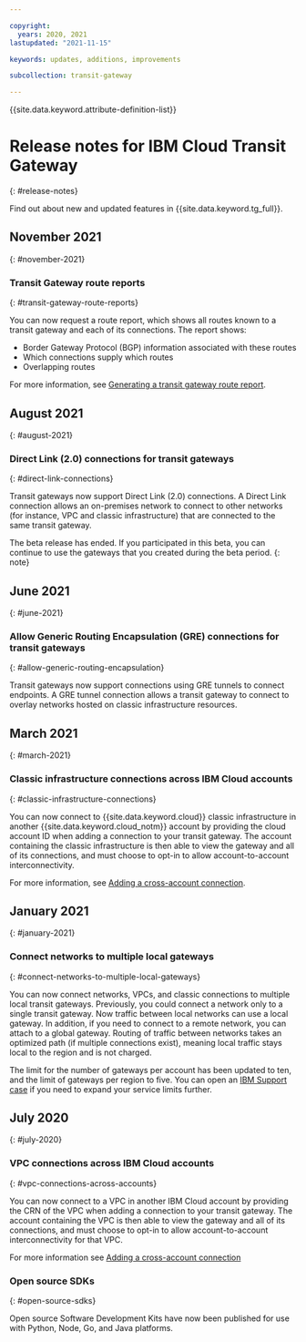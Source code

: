 ```yaml
---

copyright:
  years: 2020, 2021
lastupdated: "2021-11-15"

keywords: updates, additions, improvements

subcollection: transit-gateway

---
```


{{site.data.keyword.attribute-definition-list}}

# Release notes for IBM Cloud Transit Gateway
{: #release-notes}

Find out about new and updated features in {{site.data.keyword.tg_full}}.

## November 2021
{: #november-2021}

### Transit Gateway route reports 
{: #transit-gateway-route-reports}

You can now request a route report, which shows all routes known to a transit gateway and each of its connections. The report shows:

* Border Gateway Protocol (BGP) information associated with these routes
* Which connections supply which routes
* Overlapping routes

For more information, see [Generating a transit gateway route report](/docs/transit-gateway?topic=transit-gateway-route-reports).

## August 2021
{: #august-2021}

### Direct Link (2.0) connections for transit gateways  
{: #direct-link-connections}

Transit gateways now support Direct Link (2.0) connections. A Direct Link connection allows an on-premises network to connect to other networks (for instance, VPC and classic infrastructure) that are connected to the same transit gateway.

The beta release has ended. If you participated in this beta, you can continue to use the gateways that you created during the beta period.
{: note}

## June 2021
{: #june-2021}

### Allow Generic Routing Encapsulation (GRE) connections for transit gateways
{: #allow-generic-routing-encapsulation}

Transit gateways now support connections using GRE tunnels to connect endpoints. A GRE tunnel connection allows a transit gateway to connect to overlay networks hosted on classic infrastructure resources.

## March 2021
{: #march-2021}

### Classic infrastructure connections across IBM Cloud accounts
{: #classic-infrastructure-connections}

You can now connect to {{site.data.keyword.cloud}} classic infrastructure in another {{site.data.keyword.cloud_notm}} account by providing the cloud account ID when adding a connection to your transit gateway. The account containing the classic infrastructure is then able to view the gateway and all of its connections, and must choose to opt-in to allow account-to-account interconnectivity.

For more information, see [Adding a cross-account connection](/docs/transit-gateway?topic=transit-gateway-edit-gateway#adding-cross-account-connections).

## January 2021
{: #january-2021}

### Connect networks to multiple local gateways
{: #connect-networks-to-multiple-local-gateways}

You can now connect networks, VPCs, and classic connections to multiple local transit gateways. Previously, you could connect a network only to a single transit gateway. Now traffic between local networks can use a local gateway. In addition, if you need to connect to a remote network, you can attach to a global gateway. Routing of traffic between networks takes an optimized path (if multiple connections exist), meaning local traffic stays local to the region and is not charged.

The limit for the number of gateways per account has been updated to ten, and the limit of gateways per region to five. You can open an [IBM Support case](/docs/get-support?topic=get-support-using-avatar#using-avatar) if you need to expand your service limits further.

## July 2020
{: #july-2020}

### VPC connections across IBM Cloud accounts
{: #vpc-connections-across-accounts}

You can now connect to a VPC in another IBM Cloud account by providing the CRN of the VPC when adding a connection to your transit gateway. The account containing the VPC is then able to view the gateway and all of its connections, and must choose to opt-in to allow account-to-account interconnectivity for that VPC.

For more information see [Adding a cross-account connection](/docs/transit-gateway?topic=transit-gateway-edit-gateway#adding-cross-account-connections)

### Open source SDKs
{: #open-source-sdks}

Open source Software Development Kits have now been published for use with Python, Node, Go, and Java platforms.
